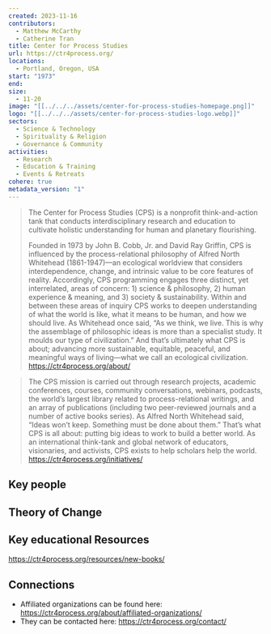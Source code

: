```yaml
---
created: 2023-11-16
contributors:
  - Matthew McCarthy
  - Catherine Tran
title: Center for Process Studies
url: https://ctr4process.org/
locations:
  - Portland, Oregon, USA
start: "1973"
end: 
size:
  - 11-20
image: "[[../../../assets/center-for-process-studies-homepage.png]]"
logo: "[[../../../assets/center-for-process-studies-logo.webp]]"
sectors:
  - Science & Technology
  - Spirituality & Religion
  - Governance & Community
activities:
  - Research
  - Education & Training
  - Events & Retreats
cohere: true
metadata_version: "1"
---
```

>The Center for Process Studies (CPS) is a nonprofit think-and-action tank that conducts interdisciplinary research and education to cultivate holistic understanding for human and planetary flourishing.
>
>Founded in 1973 by John B. Cobb, Jr. and David Ray Griffin, CPS is influenced by the process-relational philosophy of Alfred North Whitehead (1861-1947)—an ecological worldview that considers interdependence, change, and intrinsic value to be core features of reality. Accordingly, CPS programming engages three distinct, yet interrelated, areas of concern: 1) science & philosophy, 2) human experience & meaning, and 3) society & sustainability. Within and between these areas of inquiry CPS works to deepen understanding of what the world is like, what it means to be human, and how we should live. As Whitehead once said, “As we think, we live. This is why the assemblage of philosophic ideas is more than a specialist study. It moulds our type of civilization.” And that’s ultimately what CPS is about; advancing more sustainable, equitable, peaceful, and meaningful ways of living—what we call an ecological civilization.
https://ctr4process.org/about/

>The CPS mission is carried out through research projects, academic conferences, courses, community conversations, webinars, podcasts, the world’s largest library related to process-relational writings, and an array of publications (including two peer-reviewed journals and a number of active books series). As Alfred North Whitehead said, “Ideas won’t keep. Something must be done about them.” That’s what CPS is all about: putting big ideas to work to build a better world. As an international think-tank and global network of educators, visionaries, and activists, CPS exists to help scholars help the world.
https://ctr4process.org/initiatives/

## Key people 

## Theory of Change 

## Key educational Resources 

https://ctr4process.org/resources/new-books/
## Connections 

- Affiliated organizations can be found here: https://ctr4process.org/about/affiliated-organizations/
- They can be contacted here: https://ctr4process.org/contact/